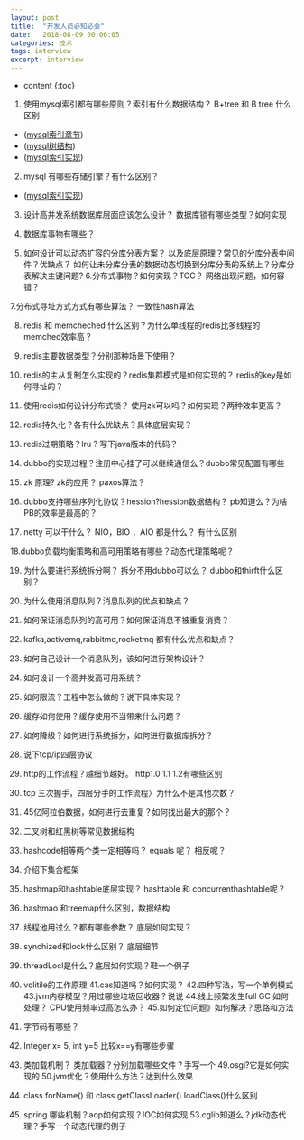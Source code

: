 ```yaml
---
layout: post
title:  "开发人员必知必会"
date:   2018-08-09 00:06:05
categories: 技术
tags: interview
excerpt: interview
---
```


* content
{:toc}



1. 使用mysql索引都有哪些原则？索引有什么数据结构？ B+tree 和 B tree 什么区别 
  - ([mysql索引章节](http://nivelle.me/2017/05/04/索引/))
  - ([mysql树结构](http://blog.jobbole.com/111680/))
  - ([mysql索引实现](https://www.cnblogs.com/zlcxbb/p/5757245.html))
  
2. mysql 有哪些存储引擎？有什么区别？ 
  - ([mysql索引实现](https://www.cnblogs.com/changna1314/p/6878900.html))
 
3. 设计高并发系统数据库层面应该怎么设计？ 数据库锁有哪些类型？如何实现

4. 数据库事物有哪些？

5. 如何设计可以动态扩容的分库分表方案？ 以及底层原理？常见的分库分表中间件？优缺点？ 如何让未分库分表的数据动态切换到分库分表的系统上？分库分表解决主键问题?
6.分布式事物？如何实现？TCC？ 网络出现问题，如何容错？

7.分布式寻址方式方式有哪些算法？ 一致性hash算法

8. redis 和 memcheched 什么区别？为什么单线程的redis比多线程的memched效率高？

9. redis主要数据类型？分别那种场景下使用？

10. redis的主从复制怎么实现的？redis集群模式是如何实现的？ redis的key是如何寻址的？

11. 使用redis如何设计分布式锁？ 使用zk可以吗？如何实现？两种效率更高？

12. redis持久化？各有什么优缺点？具体底层实现？
13. redis过期策略？lru ? 写下java版本的代码？

14. dubbo的实现过程？注册中心挂了可以继续通信么？dubbo常见配置有哪些

15. zk 原理? zk的应用？ paxos算法？

16. dubbo支持哪些序列化协议？hession?hession数据结构？ pb知道么？为啥PB的效率是最高的？

17. netty 可以干什么？ NIO，BIO ，AIO 都是什么？ 有什么区别

18.dubbo负载均衡策略和高可用策略有哪些？动态代理策略呢？

19. 为什么要进行系统拆分啊？ 拆分不用dubbo可以么？ dubbo和thirft什么区别？

20. 为什么使用消息队列？消息队列的优点和缺点？

21. 如何保证消息队列的高可用？如何保证消息不被重复消费？

22. kafka,activemq,rabbitmq,rocketmq 都有什么优点和缺点？

23. 如何自己设计一个消息队列，该如何进行架构设计？ 

24. 如何设计一个高并发高可用系统？

25. 如何限流？工程中怎么做的？说下具体实现？

26. 缓存如何使用？缓存使用不当带来什么问题？

27. 如何降级？如何进行系统拆分，如何进行数据库拆分？

28. 说下tcp/ip四层协议

29. http的工作流程？越细节越好。  http1.0 1.1 1.2有哪些区别

30. tcp 三次握手，四层分手的工作流程〉为什么不是其他次数？

31. 45亿阿拉伯数据，如何进行去重复？如何找出最大的那个？

32. 二叉树和红黑树等常见数据结构

33. hashcode相等两个类一定相等吗？ equals 呢？ 相反呢？

34. 介绍下集合框架

35. hashmap和hashtable底层实现？ hashtable 和 concurrenthashtable呢？

36. hashmao 和treemap什么区别，数据结构

37. 线程池用过么？都有哪些参数？ 底层如何实现？
38. synchized和lock什么区别？ 底层细节
39. threadLocl是什么？底层如何实现？鞋一个例子
40. volitile的工作原理
41.cas知道吗？如何实现？
42.四种写法，写一个单例模式
43.jvm内存模型？用过哪些垃圾回收器？说说
44.线上频繁发生full GC 如何处理？ CPU使用频率过高怎么办？
45.如何定位问题》如何解决？思路和方法
46. 字节码有哪些？
47. Integer x= 5, int y=5 比较x==y有哪些步骤
48. 类加载机制？ 类加载器？分别加载哪些文件？手写一个
49.osgi?它是如何实现的
50.jvm优化？使用什么方法？达到什么效果
51. class.forName() 和 class.getClassLoader().loadClass()什么区别
52. spring 哪些机制？aop如何实现？IOC如何实现
53.cglib知道么？jdk动态代理？手写一个动态代理的例子
